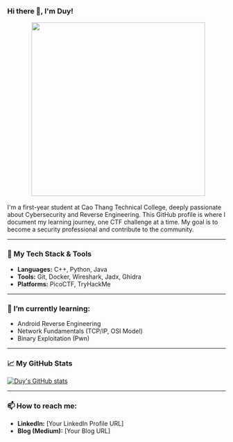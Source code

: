 ### Hi there 👋, I'm Duy!

<p align="center">
  <img src="https://raw.githubusercontent.com/SyerexX/CTF-Writeups/main/path/to/your/favorite/image.png" width="400">
</p>

I'm a first-year student at Cao Thang Technical College, deeply passionate about Cybersecurity and Reverse Engineering. This GitHub profile is where I document my learning journey, one CTF challenge at a time. My goal is to become a security professional and contribute to the community.

---

### 🔧 My Tech Stack & Tools

- **Languages:** C++, Python, Java
- **Tools:** Git, Docker, Wireshark, Jadx, Ghidra
- **Platforms:** PicoCTF, TryHackMe

---

### 🌱 I’m currently learning:

- Android Reverse Engineering
- Network Fundamentals (TCP/IP, OSI Model)
- Binary Exploitation (Pwn)

---

### 📈 My GitHub Stats

[![Duy's GitHub stats](https://github-readme-stats.vercel.app/api?username=SyerexX&show_icons=true&theme=dracula)](https://github.com/anuraghazra/github-readme-stats)

---

### 📫 How to reach me:

- **LinkedIn:** [Your LinkedIn Profile URL]
- **Blog (Medium):** [Your Blog URL]
